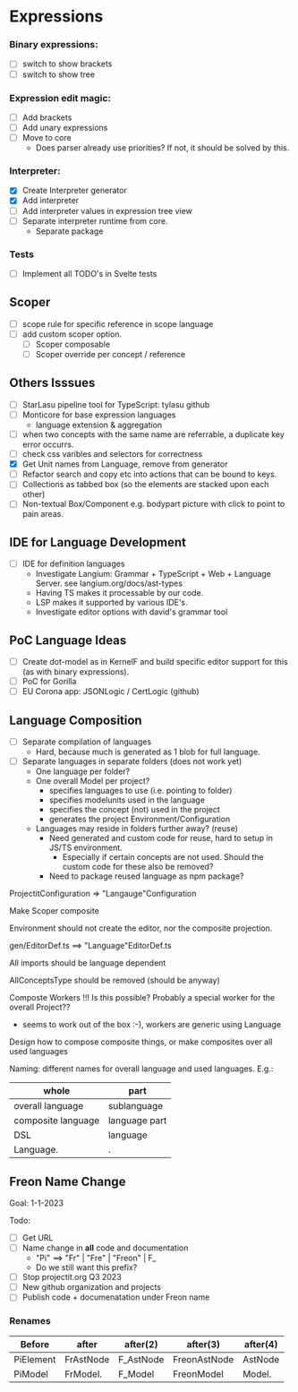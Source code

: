 # Expressions

### Binary expressions:

- [ ] switch to show brackets
- [ ] switch to show tree

### Expression edit magic:

- [ ] Add brackets
- [ ] Add unary expressions
- [ ] Move to core
  - Does parser already use priorities? If not, it should be solved by this. 

### Interpreter:

- [x] Create Interpreter generator
- [x] Add interpreter
- [ ] Add interpreter values in expression tree view
- [ ] Separate interpreter runtime from core.
  - Separate package 

### Tests

- [ ] Implement all TODO's in Svelte tests

## Scoper

- [ ] scope rule for specific reference in scope language
- [ ] add custom scoper option.
  - [ ] Scoper composable
  - [ ] Scoper override per concept / reference

## Others Isssues

- [ ] StarLasu pipeline tool for TypeScript: tylasu github
- [ ] Monticore for base expression languages
  - language extension & aggregation
- [ ] when two concepts with the same name are referrable, a duplicate key error occurrs.
- [ ] check css varibles and selectors for correctness
- [x] Get  Unit names from Language, remove from generator
- [ ] Refactor search and copy etc into actions that can be bound to keys.
- [ ] Collections as tabbed box (so the elements are stacked upon each other)
- [ ] Non-textual Box/Component e.g. bodypart picture with click to point to pain areas.

## IDE for Language Development

- [ ] IDE for definition languages
  - Investigate Langium: Grammar + TypeScript + Web + Language Server.
    see langium.org/docs/ast-types
  - Having TS makes it processable by our code.
  - LSP makes it supported by various IDE's.
  - Investigate editor options with david's grammar tool

## PoC Language Ideas

- [ ] Create dot-model as in KernelF and build specific editor support for this (as with binary expressions).
- [ ] PoC for Gorilla
- [ ] EU Corona app: JSONLogic / CertLogic (github)

## Language Composition

- [ ] Separate compilation of languages
  - Hard, because much is generated as 1 blob for full language.
- [ ] Separate languages in separate folders (does not work yet)
  - One language per folder?
  - One overall Model per project?
    - specifies languages to use (i.e. pointing to folder)
    - specifies modelunits used in the language
    - specifies the concept (not) used in the project
    - generates the project Environment/Configuration
  - Languages may reside in folders further away? (reuse)
    - Need generated and custom code for reuse, hard to setup in JS/TS environment.
      - Especially if certain concepts are not used. Should the custom code for these also be removed?
    - Need to package reused language as npm package?

ProjectitConfiguration => "Langauge"Configuration

Make Scoper composite

<Language>Environment should not create the editor, nor the composite projection.

gen/EditorDef.ts ==> "Language"EditorDef.ts

All imports should be language dependent

AllConceptsType should be removed (should be anyway)

Composte Workers !!! Is this possible? Probably a special worker for the overall Project??

- seems to work out of the box :-), workers are generic using Language

Design how to compose composite things, or make composites over all used languages

Naming: different names for overall language and used languages. E.g.:

| whole              | part          |
| ------------------ | ------------- |
| overall language   | sublanguage   |
| composite language | language part |
| DSL                | language      |
| Language.          | .             |

## Freon Name Change

Goal: 1-1-2023

Todo:

- [ ] Get URL 
- [ ] Name change in **all** code and documentation
  - "Pi" ==> "Fr" | "Fre" | "Freon" | F_ 
  - Do we still want this prefix? 
- [ ] Stop projectit.org Q3 2023
- [ ] New github organization and projects
- [ ] Publish code + documenatation under Freon name

### Renames

| Before    | after     | after(2)  | after(3)     | after(4) |
| --------- | --------- | --------- | ------------ | -------- |
| PiElement | FrAstNode | F_AstNode | FreonAstNode | AstNode  |
| PiModel   | FrModel.  | F_Model   | FreonModel   | Model.   |
